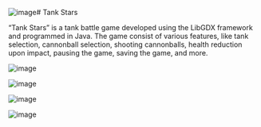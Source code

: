 ![image](https://github.com/shreyas21563/Tank-Star/assets/108022785/c05986e3-d3bf-4c36-abc6-aa153cf7cbd8)# Tank Stars

“Tank Stars” is a tank battle game developed using the LibGDX framework and programmed in Java. The game consist of various features, like tank selection, cannonball selection, shooting cannonballs, health reduction upon impact, pausing the game, saving the game,
and more.

![image](https://github.com/shreyas21563/Tank-Star/assets/108022785/495eeaae-688f-47f6-8c42-7fcfa698362a)

![image](https://github.com/shreyas21563/Tank-Star/assets/108022785/c73ac1cc-f897-48ad-be8d-0d9c1471a877)

![image](https://github.com/shreyas21563/Tank-Star/assets/108022785/6b60b30f-8623-47cf-9670-5f64fb837292)

![image](https://github.com/shreyas21563/Tank-Star/assets/108022785/018a7f45-f579-4da0-87dd-1947d1d31307)
